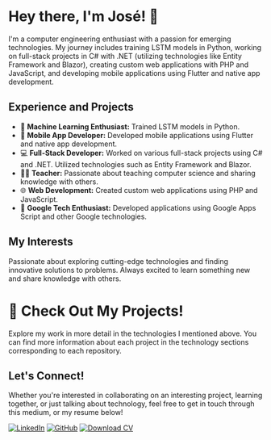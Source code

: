 # Hey there, I'm José! 👋

I'm a computer engineering enthusiast with a passion for emerging technologies. My journey includes training LSTM models in Python, working on full-stack projects in C# with .NET (utilizing technologies like Entity Framework and Blazor), creating custom web applications with PHP and JavaScript, and developing mobile applications using Flutter and native app development.

## Experience and Projects

- 🧠 **Machine Learning Enthusiast:** Trained LSTM models in Python.
- 📱 **Mobile App Developer:** Developed mobile applications using Flutter and native app development.
- 💻 **Full-Stack Developer:** Worked on various full-stack projects using C# and .NET. Utilized technologies such as Entity Framework and Blazor.
- 👨‍🏫 **Teacher:** Passionate about teaching computer science and sharing knowledge with others.
- 🌐 **Web Development:** Created custom web applications using PHP and JavaScript.
- 📱 **Google Tech Enthusiast:** Developed applications using Google Apps Script and other Google technologies.


## My Interests

Passionate about exploring cutting-edge technologies and finding innovative solutions to problems. Always excited to learn something new and share knowledge with others.

# 🚀 Check Out My Projects!

Explore my work in more detail in the technologies I mentioned above. You can find more information about each project in the technology sections corresponding to each repository.

## Let's Connect!

Whether you're interested in collaborating on an interesting project, learning together, or just talking about technology, feel free to get in touch through this medium, or my resume below!

[![LinkedIn](https://img.shields.io/badge/LinkedIn-Perfil%20Profesional-blue?style=for-the-badge&logo=linkedin)](https://www.linkedin.com/in/jos%C3%A9-tapia-jara-46b909265/)
[![GitHub](https://img.shields.io/badge/GitHub-Perfil%20Personal-black?style=for-the-badge&logo=github)](https://github.com/josetapia97)
[![Download CV](https://img.shields.io/badge/Download%20CV-PDF-green?style=for-the-badge)](https://drive.google.com/file/d/1WyX4sFdw3Iyt-XzCW1RbtKeFyS4BTrW0/view?usp=sharing)
